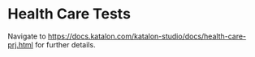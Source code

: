 # Health Care Tests

Navigate to https://docs.katalon.com/katalon-studio/docs/health-care-prj.html for further details.
